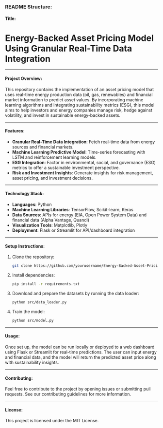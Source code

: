 ### **README Structure**:

#### **Title**:
# Energy-Backed Asset Pricing Model Using Granular Real-Time Data Integration

---

#### **Project Overview**:
This repository contains the implementation of an asset pricing model that uses real-time energy production data (oil, gas, renewables) and financial market information to predict asset values. By incorporating machine learning algorithms and integrating sustainability metrics (ESG), this model aims to help investors and energy companies manage risk, hedge against volatility, and invest in sustainable energy-backed assets.

---

#### **Features**:
- **Granular Real-Time Data Integration**: Fetch real-time data from energy sources and financial markets.
- **Machine Learning Predictive Model**: Time-series forecasting with LSTM and reinforcement learning models.
- **ESG Integration**: Factor in environmental, social, and governance (ESG) metrics to offer a sustainable investment perspective.
- **Risk and Investment Insights**: Generate insights for risk management, asset pricing, and investment decisions.

---

#### **Technology Stack**:
- **Languages**: Python
- **Machine Learning Libraries**: TensorFlow, Scikit-learn, Keras
- **Data Sources**: APIs for energy (EIA, Open Power System Data) and financial data (Alpha Vantage, Quandl)
- **Visualization Tools**: Matplotlib, Plotly
- **Deployment**: Flask or Streamlit for API/dashboard integration

---

#### **Setup Instructions**:
1. Clone the repository:
   ```bash
   git clone https://github.com/yourusername/Energy-Backed-Asset-Pricing-Model.git
   ```
2. Install dependencies:
   ```bash
   pip install -r requirements.txt
   ```
3. Download and prepare the datasets by running the data loader:
   ```bash
   python src/data_loader.py
   ```
4. Train the model:
   ```bash
   python src/model.py
   ```

---

#### **Usage**:
Once set up, the model can be run locally or deployed to a web dashboard using Flask or Streamlit for real-time predictions. The user can input energy and financial data, and the model will return the predicted asset price along with sustainability insights.

---

#### **Contributing**:
Feel free to contribute to the project by opening issues or submitting pull requests. See our contributing guidelines for more information.

---

#### **License**:
This project is licensed under the MIT License.
